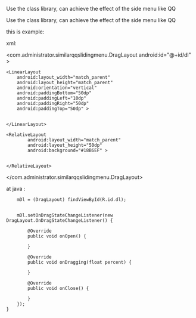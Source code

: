 


Use the class library, can achieve the effect of the side menu like QQ





Use the class library, can achieve the effect of the side menu like QQ


this is example:

xml:

<com.administrator.similarqqslidingmenu.DragLayout
       android:id="@+id/dl" >

    <LinearLayout
        android:layout_width="match_parent"
        android:layout_height="match_parent"
        android:orientation="vertical"
        android:paddingBottom="50dp"
        android:paddingLeft="10dp"
        android:paddingRight="50dp"
        android:paddingTop="50dp" >


    </LinearLayout>

    <RelativeLayout
            android:layout_width="match_parent"
            android:layout_height="50dp"
            android:background="#18B6EF" >


    </RelativeLayout>



</com.administrator.similarqqslidingmenu.DragLayout>



at java :





        mDl = (DragLayout) findViewById(R.id.dl);


        mDl.setOnDragStateChangeListener(new DragLayout.OnDragStateChangeListener() {

            @Override
            public void onOpen() {

            }

            @Override
            public void onDragging(float percent) {

            }

            @Override
            public void onClose() {

            }
        });
    }


